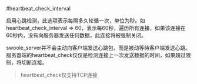 #heartbeat_check_interval

启用心跳检测，此选项表示每隔多久轮循一次，单位为秒。如 heartbeat_check_interval => 60，表示每60秒，遍历所有连接，如果该连接在60秒内，没有向服务器发送任何数据，此连接将被强制关闭。

swoole_server并不会主动向客户端发送心跳包，而是被动等待客户端发送心跳。服务器端的heartbeat_check仅仅是检测连接上一次发送数据的时间，如果超过限制，将切断连接。

> heartbeat_check仅支持TCP连接  
